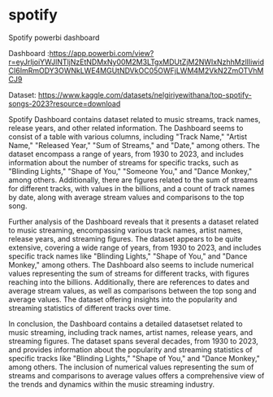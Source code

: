 # spotify
Spotify powerbi dashboard

Dashboard :https://app.powerbi.com/view?r=eyJrIjoiYWJlNTljNzEtNDMxNy00M2M3LTgxMDUtZjM2NWIxNzhhMzllIiwidCI6ImRmODY3OWNkLWE4MGUtNDVkOC05OWFjLWM4M2VkN2ZmOTVhMCJ9

Dataset: https://www.kaggle.com/datasets/nelgiriyewithana/top-spotify-songs-2023?resource=download

Spotify Dashboard contains dataset related to music streams, track names, release years, and other related information. The Dashboard seems to consist of a table with various columns, including "Track Name," "Artist Name," "Released Year," "Sum of Streams," and "Date," among others. The dataset  encompass a range of years, from 1930 to 2023, and includes information about the number of streams for specific tracks, such as "Blinding Lights," "Shape of You," "Someone You," and "Dance Monkey," among others. Additionally, there are figures related to the sum of streams for different tracks, with values in the billions, and a count of track names by date, along with average stream values and comparisons to the top song.

Further analysis of the Dashboard reveals that it presents a dataset related to music streaming, encompassing various track names, artist names, release years, and streaming figures. The dataset appears to be quite extensive, covering a wide range of years, from 1930 to 2023, and includes specific track names like "Blinding Lights," "Shape of You," and "Dance Monkey," among others. The Dashboard also seems to include numerical values representing the sum of streams for different tracks, with figures reaching into the billions. Additionally, there are references to dates and average stream values, as well as comparisons between the top song and average values. The dataset offering insights into the popularity and streaming statistics of different tracks over time.

In conclusion, the Dashboard contains a detailed datasetset related to music streaming, including track names, artist names, release years, and streaming figures. The dataset spans several decades, from 1930 to 2023, and provides information about the popularity and streaming statistics of specific tracks like "Blinding Lights," "Shape of You," and "Dance Monkey," among others. The inclusion of numerical values representing the sum of streams and comparisons to average values offers a comprehensive view of the trends and dynamics within the music streaming industry.

